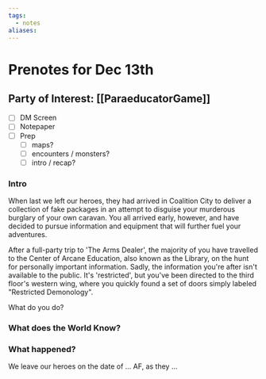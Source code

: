 ```yaml
---
tags:
  - notes
aliases:
---
```


# Prenotes for Dec 13th
## Party of Interest: [[ParaeducatorGame]]
- [ ] DM Screen
- [ ] Notepaper
- [ ] Prep
	- [ ] maps?
	- [ ] encounters / monsters?
	- [ ] intro / recap?

### Intro

When last we left our heroes, they had arrived in Coalition City to deliver a collection of fake packages in an attempt to disguise your murderous burglary of your own caravan. You all arrived early, however, and have decided to pursue information and equipment that will further fuel your adventures.

After a full-party trip to 'The Arms Dealer', the majority of you have travelled to the Center of Arcane Education, also known as the Library, on the hunt for personally important information. Sadly, the information you're after isn't available to the public. It's 'restricted', but you've been directed to the third floor's western wing, where you quickly found a set of doors simply labeled "Restricted Demonology".

What do you do?

### What does the World Know?


### What happened?


We leave our heroes on the date of ... AF, as they ...